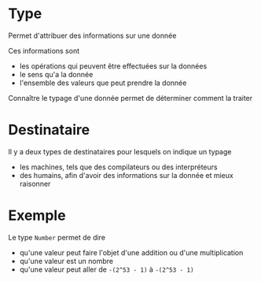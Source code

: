 # Type

Permet d'attribuer des informations sur une donnée 

Ces informations sont

- les opérations qui peuvent être effectuées sur la données
- le sens qu'a la donnée
- l'ensemble des valeurs que peut prendre la donnée

Connaître le typage d'une donnée permet de déterminer comment la traiter

# Destinataire

Il y a deux types de destinataires pour lesquels on indique un typage

- les machines, tels que des compilateurs ou des interpréteurs
- des humains, afin d'avoir des informations sur la donnée et mieux raisonner

# Exemple

Le type `Number` permet de dire

- qu'une valeur peut faire l'objet d'une addition ou d'une multiplication
- qu'une valeur est un nombre
- qu'une valeur peut aller de `-(2^53 - 1)` à `-(2^53 - 1)`
